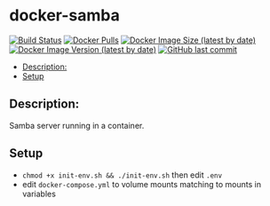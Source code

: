 # docker-samba

[![Build Status](https://drone.kilic.dev/api/badges/cenk1cenk2/docker-samba/status.svg)](https://drone.kilic.dev/cenk1cenk2/docker-samba) [![Docker Pulls](https://img.shields.io/docker/pulls/cenk1cenk2/docker-samba)](https://hub.docker.com/repository/docker/cenk1cenk2/docker-samba) [![Docker Image Size (latest by date)](https://img.shields.io/docker/image-size/cenk1cenk2/docker-samba)](https://hub.docker.com/repository/docker/cenk1cenk2/docker-samba) [![Docker Image Version (latest by date)](https://img.shields.io/docker/v/cenk1cenk2/docker-samba)](https://hub.docker.com/repository/docker/cenk1cenk2/docker-samba) [![GitHub last commit](https://img.shields.io/github/last-commit/cenk1cenk2/docker-samba)](https://github.com/cenk1cenk2/docker-samba)

<!-- toc -->

- [Description:](#description)
- [Setup](#setup)

<!-- tocstop -->

## Description:

Samba server running in a container.

## Setup

- `chmod +x init-env.sh && ./init-env.sh` then edit `.env`
- edit `docker-compose.yml` to volume mounts matching to mounts in variables
